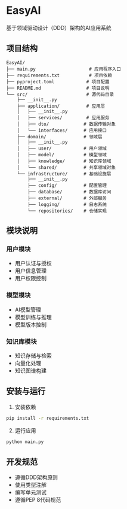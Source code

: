 # EasyAI

基于领域驱动设计（DDD）架构的AI应用系统

## 项目结构

```
EasyAI/
├── main.py                    # 应用程序入口
├── requirements.txt           # 项目依赖
├── pyproject.toml            # 项目配置
├── README.md                 # 项目说明
└── src/                      # 源代码目录
    ├── __init__.py
    ├── application/          # 应用层
    │   ├── __init__.py
    │   ├── services/         # 应用服务
    │   ├── dto/             # 数据传输对象
    │   └── interfaces/      # 应用接口
    ├── domain/              # 领域层
    │   ├── __init__.py
    │   ├── user/            # 用户领域
    │   ├── model/           # 模型领域
    │   ├── knowledge/       # 知识库领域
    │   └── shared/          # 共享领域对象
    └── infrastructure/      # 基础设施层
        ├── __init__.py
        ├── config/          # 配置管理
        ├── database/        # 数据库访问
        ├── external/        # 外部服务
        ├── logging/         # 日志系统
        └── repositories/    # 仓储实现
```

## 模块说明

### 用户模块
- 用户认证与授权
- 用户信息管理
- 用户权限控制

### 模型模块
- AI模型管理
- 模型训练与推理
- 模型版本控制

### 知识库模块
- 知识存储与检索
- 向量化处理
- 知识图谱构建

## 安装与运行

1. 安装依赖
```bash
pip install -r requirements.txt
```

2. 运行应用
```bash
python main.py
```

## 开发规范

- 遵循DDD架构原则
- 使用类型注解
- 编写单元测试
- 遵循PEP 8代码规范